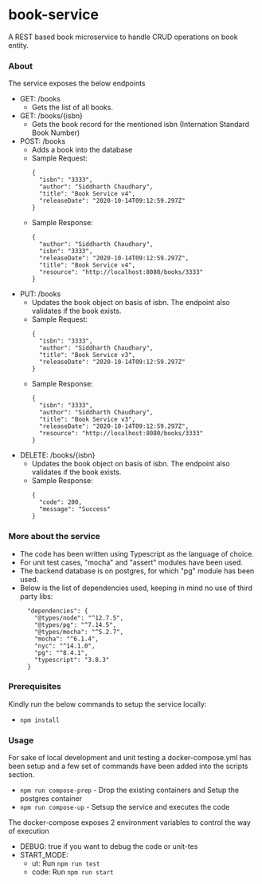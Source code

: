 # book-service
A REST based book microservice to handle CRUD operations on book entity.

### About
The service exposes the below endpoints
- GET: /books
  - Gets the list of all books.
- GET: /books/{isbn}
  - Gets the book record for the mentioned isbn (Internation Standard Book Number)
- POST: /books
  - Adds a book into the database
  - Sample Request:
    ```
    {
      "isbn": "3333",
      "author": "Siddharth Chaudhary",
      "title": "Book Service v4",
      "releaseDate": "2020-10-14T09:12:59.297Z"
    }
    ```
  - Sample Response:
    ```
    {
      "author": "Siddharth Chaudhary",
      "isbn": "3333",
      "releaseDate": "2020-10-14T09:12:59.297Z",
      "title": "Book Service v4",
      "resource": "http://localhost:8080/books/3333"
    }
    ```
- PUT: /books
  - Updates the book object on basis of isbn. The endpoint also validates if the book exists.
  - Sample Request:
    ```
    {
      "isbn": "3333",
      "author": "Siddharth Chaudhary",
      "title": "Book Service v3",
      "releaseDate": "2020-10-14T09:12:59.297Z"
    }
    ```
  - Sample Response:
    ```
    {
      "isbn": "3333",
      "author": "Siddharth Chaudhary",
      "title": "Book Service v3",
      "releaseDate": "2020-10-14T09:12:59.297Z",
      "resource": "http://localhost:8080/books/3333"
    }
    ```
- DELETE: /books/{isbn}
  - Updates the book object on basis of isbn. The endpoint also validates if the book exists.
  - Sample Response:
    ```
    {
      "code": 200,
      "message": "Success"
    }
    ```

### More about the service
- The code has been written using Typescript as the language of choice.
- For unit test cases, "mocha" and "assert" modules have been used.
- The backend database is on postgres, for which "pg" module has been used.
- Below is the list of dependencies used, keeping in mind no use of third party libs:
  ```
    "dependencies": {
      "@types/node": "^12.7.5",
      "@types/pg": "^7.14.5",
      "@types/mocha": "^5.2.7",
      "mocha": "^6.1.4",
      "nyc": "^14.1.0",
      "pg": "^8.4.1",
      "typescript": "3.8.3"
    }
  ```

### Prerequisites
Kindly run the below commands to setup the service locally:
- `npm install`

### Usage
For sake of local development and unit testing a docker-compose.yml has been setup and a few set of commands have been added into the scripts section.
- `npm run compose-prep` - Drop the existing containers and Setup the postgres container
- `npm run compose-up` - Setsup the service and executes the code

The docker-compose exposes 2 environment variables to control the way of execution
- DEBUG: true if you want to debug the code or unit-tes
- START_MODE:
  - ut: Run `npm run test`
  - code: Run `npm run start`
